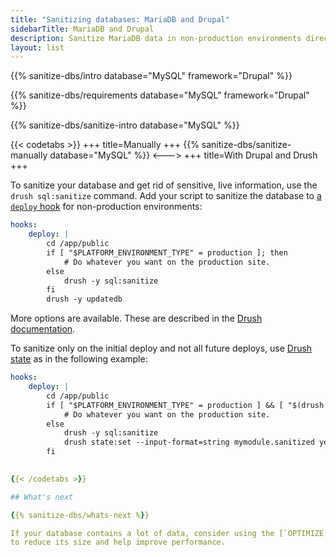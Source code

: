 ```yaml
---
title: "Sanitizing databases: MariaDB and Drupal"
sidebarTitle: MariaDB and Drupal
description: Sanitize MariaDB data in non-production environments directly or by using Drush.
layout: list
---
```


{{% sanitize-dbs/intro database="MySQL" framework="Drupal" %}}

{{% sanitize-dbs/requirements database="MySQL" framework="Drupal" %}}

{{% sanitize-dbs/sanitize-intro database="MySQL" %}}

{{< codetabs >}}
+++
title=Manually
+++
{{% sanitize-dbs/sanitize-manually database="MySQL" %}}
<--->
+++
title=With Drupal and Drush
+++

To sanitize your database and get rid of sensitive, live information, use the `drush sql:sanitize` command.
Add your script to sanitize the database to [a `deploy` hook](../../create-apps/hooks/hooks-comparison.md#deploy-hook)
for non-production environments:

```yaml {configFile="app"}
hooks:
    deploy: |
        cd /app/public
        if [ "$PLATFORM_ENVIRONMENT_TYPE" = production ]; then
            # Do whatever you want on the production site.
        else
            drush -y sql:sanitize
        fi
        drush -y updatedb
```

More options are available.
These are described in the [Drush documentation](https://www.drush.org/latest/commands/sql_sanitize/).

To sanitize only on the initial deploy and not all future deploys,
use [Drush state](https://www.drush.org/latest/commands/state_set/) as in the following example:

```yaml {configFile="app"}
hooks:
    deploy: |
        cd /app/public
        if [ "$PLATFORM_ENVIRONMENT_TYPE" = production ] && [ "$(drush state:get --format=string mymodule.sanitized)" != yes ]; then
            # Do whatever you want on the production site.
        else
            drush -y sql:sanitize
            drush state:set --input-format=string mymodule.sanitized yes
        fi
        

{{< /codetabs >}}

## What's next

{{% sanitize-dbs/whats-next %}}

If your database contains a lot of data, consider using the [`OPTIMIZE TABLE` statement](https://mariadb.com/kb/en/optimize-table/)
to reduce its size and help improve performance.
